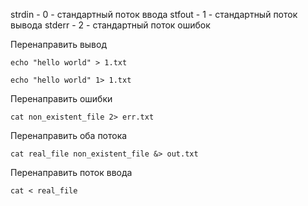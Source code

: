 strdin - 0 - стандартный поток ввода
stfout - 1 - стандартный поток вывода
stderr - 2 - стандартный поток ошибок

Перенаправить вывод
```linux
echo "hello world" > 1.txt

echo "hello world" 1> 1.txt
```

Перенаправить ошибки
```linux
cat non_existent_file 2> err.txt
```

Перенаправить оба потока
```linux
cat real_file non_existent_file &> out.txt
```

Перенаправить поток ввода 
```linux
cat < real_file
```
